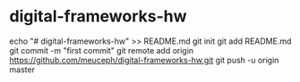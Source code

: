 # digital-frameworks-hw
echo "# digital-frameworks-hw" >> README.md
git init
git add README.md
git commit -m "first commit"
git remote add origin https://github.com/meuceph/digital-frameworks-hw.git
git push -u origin master
